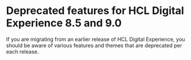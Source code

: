# Deprecated features for HCL Digital Experience 8.5 and 9.0

If you are migrating from an earlier release of HCL Digital Experience, you should be aware of various features and themes that are deprecated per each release. 

